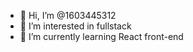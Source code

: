 - 👋 Hi, I’m @1603445312
- 👀 I’m interested in fullstack
- 🌱 I’m currently learning React front-end

<!---
1603445312/1603445312 is a ✨ special ✨ repository because its `README.md` (this file) appears on your GitHub profile.
You can click the Preview link to take a look at your changes.
--->

